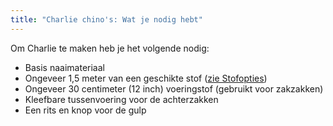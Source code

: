```yaml
---
title: "Charlie chino's: Wat je nodig hebt"
---
```


Om Charlie te maken heb je het volgende nodig:

- Basis naaimateriaal
- Ongeveer 1,5 meter van een geschikte stof ([zie Stofopties](/docs/patterns/charlie/fabric))
- Ongeveer 30 centimeter (12 inch) voeringstof (gebruikt voor zakzakken)
- Kleefbare tussenvoering voor de achterzakken
- Een rits en knop voor de gulp
